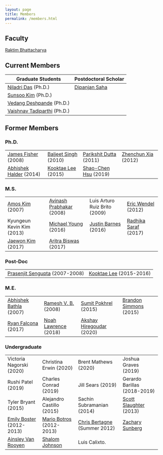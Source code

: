 ```yaml
---
layout: page
title: Members
permalink: /members.html
---
```


## Faculty

[Raktim Bhattacharya](http://engineering.tamu.edu/aerospace/people/rbhattacharya)
<!--- [Full CV](/pdfs/raktim-cv.pdf) -->

## Current Members

| Graduate Students | Postdoctoral Scholar |
|-------------------|----------------------|
| [Niladri Das](https://www.linkedin.com/in/niladri-das) (Ph.D.) | [Dipanjan Saha](http://linkedin.com/in/dipanjan-saha-37b53829) |
| [Sunsoo Kim](https://www.linkedin.com/in/sunsoo-kim-1222a511b) (Ph.D.) |
| [Vedang Deshpande](https://www.linkedin.com/in/vedang-deshpande) (Ph.D.) |
| [Vaishnav Tadiparthi](https://www.linkedin.com/in/vaishnav-tadiparthi-0453b923) (Ph.D.) |



## Former Members

### Ph.D.

|||||
|-|-|-|-|
|[James Fisher](https://www.linkedin.com/in/james-fisher-0ba9798b) (2008) | [Baljeet Singh](https://www.linkedin.com/in/baljeet-singh-9039b818) (2010) | [Parikshit Dutta](https://www.linkedin.com/in/parikshit-dutta-7a862b13) (2011) | [Zhenchun Xia](http://www.linkedin.com/pub/zhenchun-xia/10/633/129) (2012)|
|[Abhishek Halder](https://www.abhishekhalder.org) (2014) | [Kooktae Lee](https://sites.google.com/view/kooktaelee) (2015) | [Shao-Chen Hsu](https://www.linkedin.com/in/shaochenhsu) (2019)|

### M.S.

|||||
|-|-|-|-|
|[Amos Kim](http://www.linkedin.com/pub/amos-kim/2b/63a/69) (2007) | [Avinash Prabhakar](http://www.linkedin.com/pub/avinash-prabhakar/4/3b3/464) (2008) | Luis Arturo Ruiz Brito (2009) | [Eric Wendel](http://www.linkedin.com/in/ericdbw) (2012) |
|Kyungeun Kevin Kim (2013) | [Michael Young](http://www.linkedin.com/pub/michael-young/76/119/738?trk=pub-pbmap) (2016) | [Justin Barnes](https://www.linkedin.com/in/justinbarnes2013) (2016) | [Radhika Saraf](https://in.linkedin.com/in/radhika-saraf-93232498) (2017) |
[Jaewon Kim](https://www.linkedin.com/in/jwkim8804) (2017) | [Aritra Biswas](https://www.linkedin.com/in/aritrabiswas) (2017)

### Post-Doc

|||
|-|-|
|[Prasenjit Sengupta](http://www.linkedin.com/in/prasenjitsengupta) (2007-2008) | [Kooktae Lee](https://sites.google.com/view/kooktaelee) (2015-2016)


### M.E.

|||||
|-|-|-|-|
|[Abhishek Bathla](https://www.linkedin.com/in/abhishekbathla) (2007) |  [Ramesh V. B.](https://www.linkedin.com/in/vbramesh) (2008) | [Sumit Pokhrel](https://www.linkedin.com/in/sumit-pokhrel-a60a7a66) (2015) | [Brandon Simmons](https://www.linkedin.com/in/brandon-simmons-928637b2) (2015) | [Paul Edward](https://www.linkedin.com/in/pauldedward) (2015)| 
|[Ryan Falcona](https://www.linkedin.com/in/ryan-falcona-952316146/) (2017) | [Noah Lawrence](https://www.linkedin.com/in/noah-lawrence-abab34171) (2018) | [Akshay Hiregoudar](https://www.linkedin.com/in/akshay-hiregoudar/) (2020)

### Undergraduate 

|||||
|-|-|-|-|
Victoria Nagorski (2020) | Christina Erwin (2020) | Brent Mathews (2020) | Joshua Graves (2019) | 
Rushi Patel (2019) | Charles Conrad (2019) | Jill Sears (2019) | Gerardo Barillas (2018-2019) |
Tyler Bryant (2015) | Alejandro Castillo (2015) | Sachin Subramanian (2014) | [Scott Slaughter](http://www.linkedin.com/pub/scott-slaughter/31/4a9/ba0) (2013) |
|[Emily Boster](http://www.linkedin.com/pub/emily-boster/80/183/b89) (2012-2013) | [Mario Botros](http://www.linkedin.com/pub/mario-botros/51/6b2/559) (2012-2013) | [Chris Bertagne](http://www.linkedin.com/pub/christopher-bertagne/63/2b9/711) (Summer 2012) | [Zachary Sunberg](http://www.linkedin.com/pub/zachary-sunberg/24/669/540) |
|[Ainsley Van Rooyen](http://www.linkedin.com/pub/ainsley-van-rooyen/32/59b/715)| [Shalom Johnson](http://www.linkedin.com/pub/shalom-johnson/25/135/55) | Luis Calixto.

